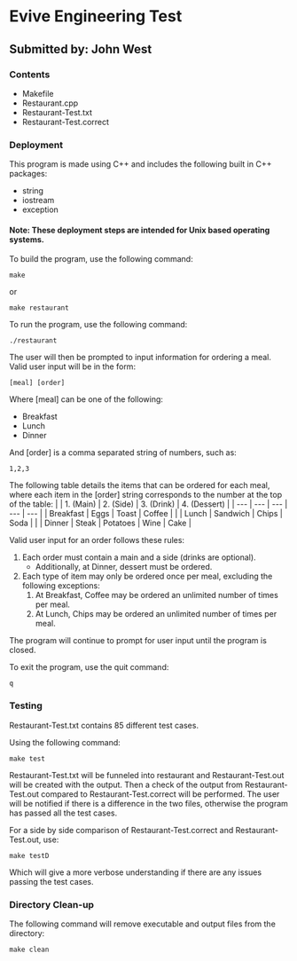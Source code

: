 # Evive Engineering Test

## Submitted by: John West

### Contents

- Makefile
- Restaurant.cpp
- Restaurant-Test.txt
- Restaurant-Test.correct

### Deployment

This program is made using C++ and includes the following built in C++ packages:
- string
- iostream
- exception

#### Note: These deployment steps are intended for Unix based operating systems.

To build the program, use the following command:
```
make
```
or
```
make restaurant
```

To run the program, use the following command:
```
./restaurant
```
The user will then be prompted to input information for ordering a meal.
Valid user input will be in the form:
```
[meal] [order]
```
Where \[meal\] can be one of the following:

- Breakfast
- Lunch
- Dinner

And \[order\] is a comma separated string of numbers, such as:
```
1,2,3
```

The following table details the items that can be ordered for each meal, where each item in the \[order\] string corresponds to the number at the top of the table:
| 			| 1. \(Main\)	| 2. \(Side\)	| 3. \(Drink\)	| 4. \(Dessert\) 	|
| ---		| --- 			| --- 			| --- 			| --- 				|
| Breakfast | Eggs 			| Toast 		| Coffee 		| 					|
| Lunch		| Sandwich 		| Chips 		| Soda 			| 					|
| Dinner	| Steak 		| Potatoes 		| Wine 			| Cake 				| 

Valid user input for an order follows these rules:
1. Each order must contain a main and a side \(drinks are optional\).
	- Additionally, at Dinner, dessert must be ordered.
2. Each type of item may only be ordered once per meal, excluding the following exceptions:
	1. At Breakfast, Coffee may be ordered an unlimited number of times per meal.
	2. At Lunch, Chips may be ordered an unlimited number of times per meal.

The program will continue to prompt for user input until the program is closed.

To exit the program, use the quit command:
```
q
```

### Testing

Restaurant-Test.txt contains 85 different test cases.

Using the following command:
```
make test
```
Restaurant-Test.txt will be funneled into restaurant and Restaurant-Test.out will be created with the output.
Then a check of the output from Restaurant-Test.out compared to Restaurant-Test.correct will be performed.
The user will be notified if there is a difference in the two files, otherwise the program has passed all the test cases.

For a side by side comparison of Restaurant-Test.correct and Restaurant-Test.out, use:
```
make testD
```
Which will give a more verbose understanding if there are any issues passing the test cases.

### Directory Clean-up

The following command will remove executable and output files from the directory:
```
make clean
```

